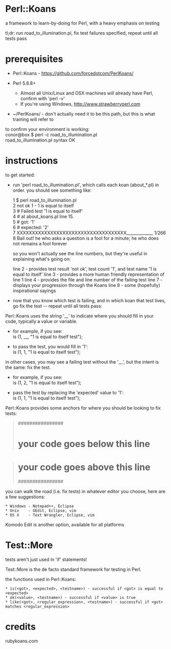 Perl::Koans
===========

a framework to learn-by-doing for Perl, with a heavy emphasis on testing

tl;dr: run road\_to\_illumination.pl, fix test failures specified, repeat until all tests pass

prerequisites
=============

* Perl::Koans - https://github.com/forcedotcom/PerlKoans/
* Perl 5.8.8+
  - Almost all Unix/Linux and OSX machines will already have Perl, confirm with 'perl -v'
  - If you're using Windows, http://www.strawberryperl.com

* ~/PerlKoans/  - don't actually need it to be this path, but this is what training will refer to

to confirm your environment is working:  
    conor@box $ perl -c road\_to\_illumination.pl  
    road_to_illumination.pl syntax OK  

instructions
============

to get started:

* run 'perl road\_to\_illumination.pl', which calls each koan (about\_*.pl) in order. you should see something like:


     1     $ perl road\_to\_illumination.pl  
     2     not ok 1 - 1 is equal to itself  
     3     #   Failed test '1 is equal to itself'  
     4     #   at about_koans.pl line 15.  
     5     #          got: '1'  
     6     #     expected: '2'  
     7     XXXXXXXXXXXXXXXXXXXXXXXXXXXXXXXXXXXX\_\_\_\_\_\_\_\_\_\_\_\_\_ 1/266  
     8     Bail out!  he who asks a question is a fool for a minute; he who does not remains a fool forever  


    so you won't actually see the line numbers, but they're useful in explaining what's going on:

     line 2 - provides test result 'not ok', test count '1', and test name '1 is equal to itself'
     line 3 - provides a more human friendly representation of line 1
     line 4 - provides the file and line number of the failing test
     line 7 - displays your progression through the Koans
     line 8 - some (hopefully) inspirational sayings 

* now that you know which test is failing, and in which koan that test lives, go fix the test -- repeat until all tests pass:

Perl::Koans uses the string '__' to indicate where you should fill in your code, typically a value or variable.

* for example, if you see:  
    is (1, \__, "1 is equal to itself test");  
        
* to pass the test, you would fill in '1':  
    is (1, 1, "1 is equal to itself test");  

in other cases, you may see a failing test without the '__', but the intent is the same: fix the test.

* for example, if you see:  
    is (1, 2, "1 is equal to itself test");  
        
* pass the test by replacing the 'expected' value to '1':  
    is (1, 1, "1 is equal to itself test");  

Perl::Koans provides some anchors for where you should be looking to fix tests:

>    ################
>    # your code goes below this line


>    # your code goes above this line
>    ################

you can walk the road (i.e. fix tests) in whatever editor you choose, here are a few suggestions:

    * Windows - Notepad++, Eclipse
    * Unix    - GEdit, Eclipse, vim
    * OS X    - Text Wrangler, Eclipse, vim

Komodo Edit is another option, available for all platforms

Test::More
==========

tests aren't just used in 'if' statements!

Test::More is the de facto standard framework for testing in Perl.

the functions used in Perl::Koans:

    * is(<got>, <expected>, <testname>) - successful if <got> is equal to <expected> 
    * ok(<value>, <testname>) - successful if <value> is true
    * like(<got>, <regular_expression>, <testname>) - successful if <got> matches <regular_expression>


credits
=======

rubykoans.com

